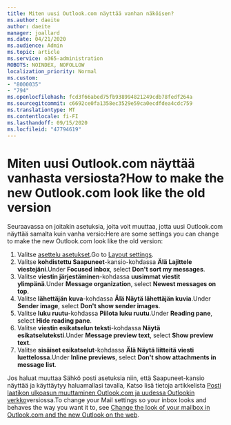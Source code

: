 ```yaml
---
title: Miten uusi Outlook.com näyttää vanhan näköisen?
ms.author: daeite
author: daeite
manager: joallard
ms.date: 04/21/2020
ms.audience: Admin
ms.topic: article
ms.service: o365-administration
ROBOTS: NOINDEX, NOFOLLOW
localization_priority: Normal
ms.custom:
- "8000035"
- "794"
ms.openlocfilehash: fcd3f66abed75fb938994821249cdb78fedf264a
ms.sourcegitcommit: c6692ce0fa1358ec3529e59ca0ecdfdea4cdc759
ms.translationtype: MT
ms.contentlocale: fi-FI
ms.lasthandoff: 09/15/2020
ms.locfileid: "47794619"
---
```

# <a name="how-to-make-the-new-outlookcom-look-like-the-old-version"></a><span data-ttu-id="a388e-102">Miten uusi Outlook.com näyttää vanhasta versiosta?</span><span class="sxs-lookup"><span data-stu-id="a388e-102">How to make the new Outlook.com look like the old version</span></span>

<span data-ttu-id="a388e-103">Seuraavassa on joitakin asetuksia, joita voit muuttaa, jotta uusi Outlook.com näyttää samalta kuin vanha versio:</span><span class="sxs-lookup"><span data-stu-id="a388e-103">Here are some settings you can change to make the new Outlook.com look like the old version:</span></span>

1. <span data-ttu-id="a388e-104">Valitse [asettelu asetukset](https://outlook.live.com/mail/options/mail/layout).</span><span class="sxs-lookup"><span data-stu-id="a388e-104">Go to [Layout settings](https://outlook.live.com/mail/options/mail/layout).</span></span>
1. <span data-ttu-id="a388e-105">Valitse **kohdistettu Saapuneet**-kansio-kohdassa **Älä Lajittele viestejäni**.</span><span class="sxs-lookup"><span data-stu-id="a388e-105">Under **Focused inbox**, select **Don't sort my messages**.</span></span>
1. <span data-ttu-id="a388e-106">Valitse **viestin järjestäminen**-kohdassa **uusimmat viestit ylimpänä**.</span><span class="sxs-lookup"><span data-stu-id="a388e-106">Under **Message organization**, select **Newest messages on top**.</span></span>
1. <span data-ttu-id="a388e-107">Valitse **lähettäjän kuva**-kohdassa **Älä Näytä lähettäjän kuvia**.</span><span class="sxs-lookup"><span data-stu-id="a388e-107">Under **Sender image**, select **Don't show sender images**.</span></span>
1. <span data-ttu-id="a388e-108">Valitse **luku ruutu**-kohdassa **Piilota luku ruutu**.</span><span class="sxs-lookup"><span data-stu-id="a388e-108">Under **Reading pane**, select **Hide reading pane**.</span></span>
1. <span data-ttu-id="a388e-109">Valitse **viestin esikatselun teksti**-kohdassa **Näytä esikatseluteksti**.</span><span class="sxs-lookup"><span data-stu-id="a388e-109">Under **Message preview text**, select **Show preview text**.</span></span>
1. <span data-ttu-id="a388e-110">Valitse **sisäiset esikatselut**-kohdassa **Älä Näytä liitteitä viesti luettelossa**.</span><span class="sxs-lookup"><span data-stu-id="a388e-110">Under **Inline previews**, select **Don't show attachments in message list**.</span></span>

<span data-ttu-id="a388e-111">Jos haluat muuttaa Sähkö posti asetuksia niin, että Saapuneet-kansio näyttää ja käyttäytyy haluamallasi tavalla, Katso lisä tietoja artikkelista [Posti laatikon ulkoasun muuttaminen Outlook.com ja uudessa Outlookin verkko](https://support.office.com/article/b41c2ecb-f23c-42b3-b7f8-659646d5e58c?wt.mc_id=Office_Outlook_com_Alchemy)versiossa.</span><span class="sxs-lookup"><span data-stu-id="a388e-111">To change your Mail settings so your inbox looks and behaves the way you want it to, see [Change the look of your mailbox in Outlook.com and the new Outlook on the web](https://support.office.com/article/b41c2ecb-f23c-42b3-b7f8-659646d5e58c?wt.mc_id=Office_Outlook_com_Alchemy).</span></span>